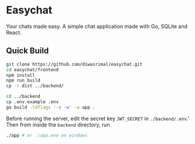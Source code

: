 # Easychat

Your chats made easy. A simple chat application made with Go, SQLite and React.

## Quick Build

```sh
git clone https://github.com/diwasrimal/easychat.git
cd easychat/frontend
npm install
npm run build
cp -r dist ../backend/

cd ../backend
cp .env.example .env
go build -ldflags '-s -w' -o app .
```

Before running the server, edit the secret key `JWT_SECRET` in `./backend/.env`.'
Then from inside the `backend` directory, run
```sh
./app # or .\app.exe on windows
```

